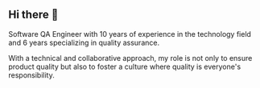 ## Hi there 👋

Software QA Engineer with 10 years of experience in the technology field and 6 years specializing in quality assurance.

With a technical and collaborative approach, my role is not only to ensure product quality but also to foster a culture where quality is everyone's responsibility.
